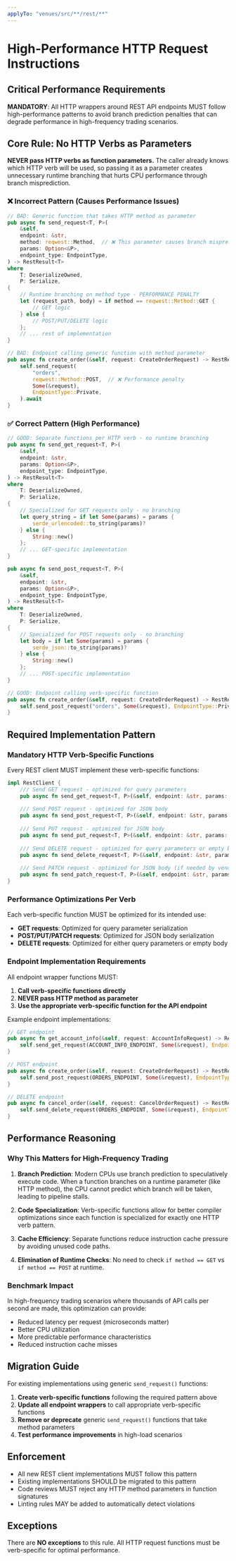 ```yaml
---
applyTo: "venues/src/**/rest/**"
---
```


# High-Performance HTTP Request Instructions

## Critical Performance Requirements

**MANDATORY**: All HTTP wrappers around REST API endpoints MUST follow high-performance patterns to avoid branch prediction penalties that can degrade performance in high-frequency trading scenarios.

## Core Rule: No HTTP Verbs as Parameters

**NEVER pass HTTP verbs as function parameters.** The caller already knows which HTTP verb will be used, so passing it as a parameter creates unnecessary runtime branching that hurts CPU performance through branch misprediction.

### ❌ Incorrect Pattern (Causes Performance Issues)

```rust
// BAD: Generic function that takes HTTP method as parameter
pub async fn send_request<T, P>(
    &self,
    endpoint: &str,
    method: reqwest::Method,  // ❌ This parameter causes branch misprediction
    params: Option<&P>,
    endpoint_type: EndpointType,
) -> RestResult<T>
where
    T: DeserializeOwned,
    P: Serialize,
{
    // Runtime branching on method type - PERFORMANCE PENALTY
    let (request_path, body) = if method == reqwest::Method::GET {
        // GET logic
    } else {
        // POST/PUT/DELETE logic  
    };
    // ... rest of implementation
}

// BAD: Endpoint calling generic function with method parameter
pub async fn create_order(&self, request: CreateOrderRequest) -> RestResult<CreateOrderResponse> {
    self.send_request(
        "orders",
        reqwest::Method::POST,  // ❌ Performance penalty
        Some(&request),
        EndpointType::Private,
    ).await
}
```

### ✅ Correct Pattern (High Performance)

```rust
// GOOD: Separate functions per HTTP verb - no runtime branching
pub async fn send_get_request<T, P>(
    &self,
    endpoint: &str,
    params: Option<&P>,
    endpoint_type: EndpointType,
) -> RestResult<T>
where
    T: DeserializeOwned,
    P: Serialize,
{
    // Specialized for GET requests only - no branching
    let query_string = if let Some(params) = params {
        serde_urlencoded::to_string(params)?
    } else {
        String::new()
    };
    // ... GET-specific implementation
}

pub async fn send_post_request<T, P>(
    &self,
    endpoint: &str,
    params: Option<&P>,
    endpoint_type: EndpointType,
) -> RestResult<T>
where
    T: DeserializeOwned,
    P: Serialize,
{
    // Specialized for POST requests only - no branching
    let body = if let Some(params) = params {
        serde_json::to_string(params)?
    } else {
        String::new()
    };
    // ... POST-specific implementation
}

// GOOD: Endpoint calling verb-specific function
pub async fn create_order(&self, request: CreateOrderRequest) -> RestResult<CreateOrderResponse> {
    self.send_post_request("orders", Some(&request), EndpointType::Private).await
}
```

## Required Implementation Pattern

### Mandatory HTTP Verb-Specific Functions

Every REST client MUST implement these verb-specific functions:

```rust
impl RestClient {
    /// Send GET request - optimized for query parameters
    pub async fn send_get_request<T, P>(&self, endpoint: &str, params: Option<&P>, endpoint_type: EndpointType) -> RestResult<T>;
    
    /// Send POST request - optimized for JSON body
    pub async fn send_post_request<T, P>(&self, endpoint: &str, params: Option<&P>, endpoint_type: EndpointType) -> RestResult<T>;
    
    /// Send PUT request - optimized for JSON body
    pub async fn send_put_request<T, P>(&self, endpoint: &str, params: Option<&P>, endpoint_type: EndpointType) -> RestResult<T>;
    
    /// Send DELETE request - optimized for query parameters or empty body
    pub async fn send_delete_request<T, P>(&self, endpoint: &str, params: Option<&P>, endpoint_type: EndpointType) -> RestResult<T>;
    
    /// Send PATCH request - optimized for JSON body (if needed by venue)
    pub async fn send_patch_request<T, P>(&self, endpoint: &str, params: Option<&P>, endpoint_type: EndpointType) -> RestResult<T>;
}
```

### Performance Optimizations Per Verb

Each verb-specific function MUST be optimized for its intended use:

- **GET requests**: Optimized for query parameter serialization
- **POST/PUT/PATCH requests**: Optimized for JSON body serialization
- **DELETE requests**: Optimized for either query parameters or empty body

### Endpoint Implementation Requirements

All endpoint wrapper functions MUST:

1. **Call verb-specific functions directly**
2. **NEVER pass HTTP method as parameter**
3. **Use the appropriate verb-specific function for the API endpoint**

Example endpoint implementations:

```rust
// GET endpoint
pub async fn get_account_info(&self, request: AccountInfoRequest) -> RestResult<AccountInfo> {
    self.send_get_request(ACCOUNT_INFO_ENDPOINT, Some(&request), EndpointType::Private).await
}

// POST endpoint  
pub async fn create_order(&self, request: CreateOrderRequest) -> RestResult<CreateOrderResponse> {
    self.send_post_request(ORDERS_ENDPOINT, Some(&request), EndpointType::Private).await
}

// DELETE endpoint
pub async fn cancel_order(&self, request: CancelOrderRequest) -> RestResult<CancelOrderResponse> {
    self.send_delete_request(ORDERS_ENDPOINT, Some(&request), EndpointType::Private).await
}
```

## Performance Reasoning

### Why This Matters for High-Frequency Trading

1. **Branch Prediction**: Modern CPUs use branch prediction to speculatively execute code. When a function branches on a runtime parameter (like HTTP method), the CPU cannot predict which branch will be taken, leading to pipeline stalls.

2. **Code Specialization**: Verb-specific functions allow for better compiler optimizations since each function is specialized for exactly one HTTP verb pattern.

3. **Cache Efficiency**: Separate functions reduce instruction cache pressure by avoiding unused code paths.

4. **Elimination of Runtime Checks**: No need to check `if method == GET` vs `if method == POST` at runtime.

### Benchmark Impact

In high-frequency trading scenarios where thousands of API calls per second are made, this optimization can provide:
- Reduced latency per request (microseconds matter)
- Better CPU utilization
- More predictable performance characteristics
- Reduced instruction cache misses

## Migration Guide

For existing implementations using generic `send_request()` functions:

1. **Create verb-specific functions** following the required pattern above
2. **Update all endpoint wrappers** to call appropriate verb-specific functions  
3. **Remove or deprecate** generic `send_request()` functions that take method parameters
4. **Test performance improvements** in high-load scenarios

## Enforcement

- All new REST client implementations MUST follow this pattern
- Existing implementations SHOULD be migrated to this pattern
- Code reviews MUST reject any HTTP method parameters in function signatures
- Linting rules MAY be added to automatically detect violations

## Exceptions

There are **NO exceptions** to this rule. All HTTP request functions must be verb-specific for optimal performance.